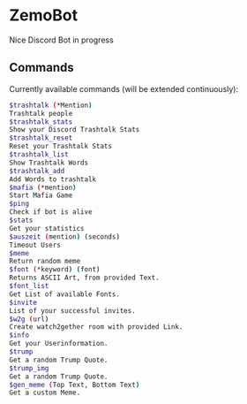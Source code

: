 # ZemoBot

Nice Discord Bot in progress


## Commands

Currently available commands (will be extended continuously):
```bash
$trashtalk (*Mention)
Trashtalk people
$trashtalk_stats
Show your Discord Trashtalk Stats
$trashtalk_reset
Reset your Trashtalk Stats
$trashtalk_list
Show Trashtalk Words
$trashtalk_add
Add Words to trashtalk
$mafia (*mention)
Start Mafia Game
$ping
Check if bot is alive
$stats
Get your statistics
$auszeit (mention) (seconds)
Timeout Users
$meme
Return random meme
$font (*keyword) (font)
Returns ASCII Art, from provided Text.
$font_list
Get List of available Fonts.
$invite
List of your successful invites.
$w2g (url)
Create watch2gether room with provided Link.
$info
Get your Userinformation.
$trump
Get a random Trump Quote.
$trump_img
Get a random Trump Quote.
$gen_meme (Top Text, Bottom Text)
Get a custom Meme.
```
